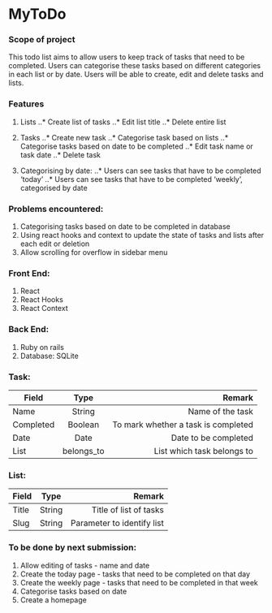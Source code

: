 # MyToDo

### Scope of project
This todo list aims to allow users to keep track of tasks that need to be completed. Users can categorise these tasks based on different categories in each list or by date. Users will be able to create, edit and delete tasks and lists.

### Features
1. Lists
  ..* Create list of tasks
  ..* Edit list title
  ..* Delete entire list
     
2. Tasks
  ..* Create new task
  ..* Categorise task based on lists
  ..* Categorise tasks based on date to be completed
  ..* Edit task name or task date
  ..* Delete task

3. Categorising by date:
  ..* Users can see tasks that have to be completed ‘today’
  ..* Users can see tasks that have to be completed ‘weekly’, categorised by date


### Problems encountered:
1. Categorising tasks based on date to be completed in database
2. Using react hooks and context to update the state of tasks and lists after each edit or deletion 
4. Allow scrolling for overflow in sidebar menu

### Front End:
1. React
1. React Hooks
1. React Context

### Back End:
1. Ruby on rails
1. Database: SQLite

### Task:
| Field         | Type          | Remark                             |
| ------------- |:-------------:| ----------------------------------:|
| Name          | String        | Name of the task                   |
| Completed     | Boolean       | To mark whether a task is completed|
| Date          | Date          | Date to be completed               |
| List          | belongs_to    | List which task belongs to         |

### List:
| Field         | Type          | Remark                             |
| ------------- |:-------------:| ----------------------------------:|
| Title         | String        | Title of list of tasks             |
| Slug          | String        | Parameter to identify list         |



### To be done by next submission:
1. Allow editing of tasks - name and date
2. Create the today page - tasks that need to be completed on that day
3. Create the weekly page - tasks that need to be completed in that week
4. Categorise tasks based on date
5. Create a homepage
